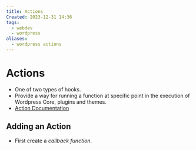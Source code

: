 ```yaml
---
title: Actions
Created: 2023-12-31 14:36
tags:
  - webdev
  - wordpress
aliases:
  - wordpress actions
---
```

# Actions
- One of two types of hooks.
- Provide a way for running a function at specific point in the execution of Wordpress Core, plugins and themes.
- [Action Documentation](https://developer.wordpress.org/plugins/hooks/actions/)


## Adding an Action
- First create a *callback function*.



